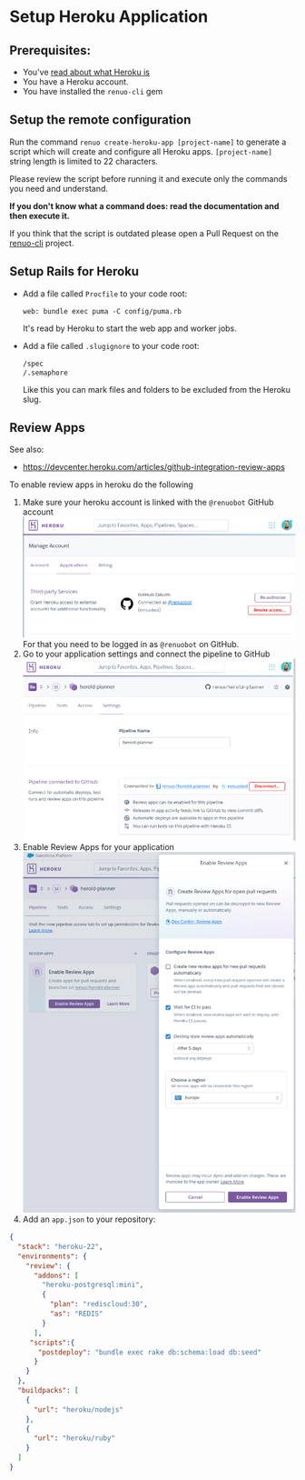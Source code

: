 # Setup Heroku Application

## Prerequisites:

* You've [read about what Heroku is](https://www.heroku.com/platform)
* You have a Heroku account.
* You have installed the `renuo-cli` gem

## Setup the remote configuration

Run the command `renuo create-heroku-app [project-name]` to generate a script which will create and configure all
Heroku apps. `[project-name]` string length is limited to 22 characters.

Please review the script before running it and execute only the commands you need and understand.

**If you don't know what a command does: read the documentation and then execute it.**

If you think that the script is outdated please open a
Pull Request on the [renuo-cli](https://github.com/renuo/renuo-cli) project.

## Setup Rails for Heroku

* Add a file called `Procfile` to your code root:

  ```
  web: bundle exec puma -C config/puma.rb
  ```

  It's read by Heroku to start the web app and worker jobs.

* Add a file called `.slugignore` to your code root:

  ```
  /spec
  /.semaphore
  ```

  Like this you can mark files and folders to be excluded from the Heroku slug.

## Review Apps

See also:
 * https://devcenter.heroku.com/articles/github-integration-review-apps

To enable review apps in heroku do the following
 1. Make sure your heroku account is linked with the `@renuobot` GitHub account
    ![](../images/heroku/link_with_renuobot_github_account.png)
    For that you need to be logged in as `@renuobot` on GitHub.
 2. Go to your application settings and connect the pipeline to GitHub
    ![](../images/heroku/connect_pipeline_to_github.png)
 3. Enable Review Apps for your application
    ![](../images/heroku/enable_review_apps.png)
 4. Add an `app.json` to your repository:
   ```json
   {
     "stack": "heroku-22",
     "environments": {
       "review": {
         "addons": [
           "heroku-postgresql:mini",
           {
             "plan": "rediscloud:30",
             "as": "REDIS"
           }
         ],
        "scripts":{
          "postdeploy": "bundle exec rake db:schema:load db:seed"
         }
       }
     },
     "buildpacks": [
       {
         "url": "heroku/nodejs"
       },
       {
         "url": "heroku/ruby"
       }
     ]
   }
   ```
